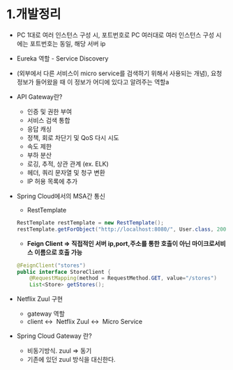 # 1.개발정리

- PC 1대로 여러 인스턴스 구성 시, 포트번호로 PC 여러대로 여러 인스턴스 구성 시에는 포트번호는 동일, 해당 서버 ip
- Eureka 역할 - Service Discovery
- (외부에서 다른 서비스이 micro service를 검색하기 위해서 사용되는 개념), 요청 정보가 들어왔을 때 이 정보가 어디에 있다고 알려주는 역할a
- API Gateway란?
    - 인증 및 권한 부여
    - 서비스 검색 통합
    - 응답 캐싱
    - 정책, 회로 차단기 및 QoS 다시 시도
    - 속도 제한
    - 부하 분산
    - 로깅, 추적, 상관 관계 (ex. ELK)
    - 헤더, 쿼리 문자열 및 청구 변환
    - IP 허용 목록에 추가

- Spring Cloud에서의 MSA간 통신
    - RestTemplate

    ```java
    RestTemplate restTemplate = new RestTemplate();
    restTemplate.getForObject("http://localhost:8080/", User.class, 200);
    ```

    - **Feign Client ⇒  직접적인 서버 ip,port,주소를 통한 호출이 아닌 마이크로서비스 이름으로 호출 가능**

    ```java
    @FeignClient("stores")
    public interface StoreClient {
    	@RequestMapping(method = RequestMethod.GET, value="/stores")
    	List<Store> getStores();
    ```


- Netflix Zuul 구현
    - gateway 역할
    - client ↔  Netflix Zuul ↔  Micro Service


- Spring Cloud Gateway 란?
  - 비동기방식. zuul ⇒ 동기
  - 기존에 있던 zuul 방식을 대신한다.